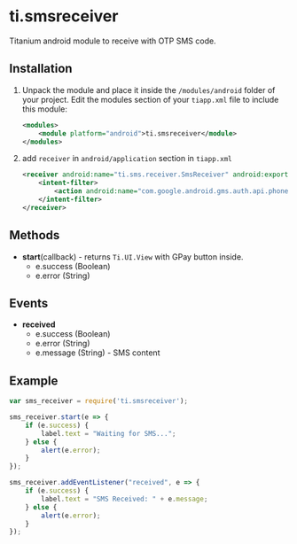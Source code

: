# ti.smsreceiver

Titanium android module to receive with OTP SMS code.

## Installation

1. Unpack the module and place it inside the `/modules/android` folder of your project.
Edit the modules section of your `tiapp.xml` file to include this module:
    ```xml
    <modules>
        <module platform="android">ti.smsreceiver</module>
    </modules>
    ```

4. add `receiver` in `android/application` section in `tiapp.xml`
    ```xml
    <receiver android:name="ti.sms.receiver.SmsReceiver" android:exported="true" android:permission="com.google.android.gms.auth.api.phone.permission.SEND">
        <intent-filter>
            <action android:name="com.google.android.gms.auth.api.phone.SMS_RETRIEVED"/>
        </intent-filter>
    </receiver>

    ```

## Methods

- **start**(callback) - returns `Ti.UI.View` with GPay button inside.
    - e.success (Boolean)
    - e.error (String)

## Events

- **received**
    - e.success (Boolean)
    - e.error (String)
    - e.message (String) - SMS content

## Example
    
```js
var sms_receiver = require('ti.smsreceiver');

sms_receiver.start(e => {
    if (e.success) {
        label.text = "Waiting for SMS...";
    } else {
        alert(e.error);
    }
});

sms_receiver.addEventListener("received", e => {
    if (e.success) {
        label.text = "SMS Received: " + e.message;
    } else {
        alert(e.error);
    }
});
```